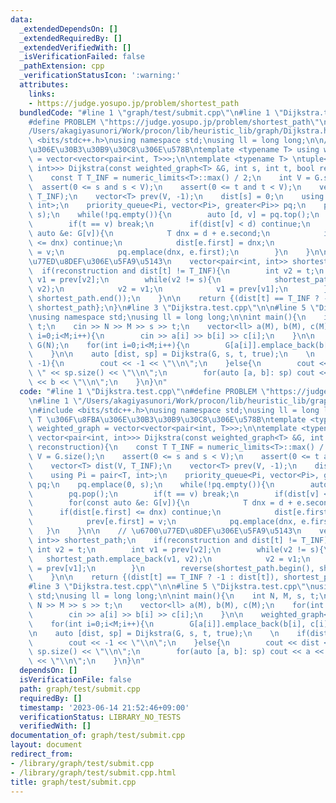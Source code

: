 ```yaml
---
data:
  _extendedDependsOn: []
  _extendedRequiredBy: []
  _extendedVerifiedWith: []
  _isVerificationFailed: false
  _pathExtension: cpp
  _verificationStatusIcon: ':warning:'
  attributes:
    links:
    - https://judge.yosupo.jp/problem/shortest_path
  bundledCode: "#line 1 \"graph/test/submit.cpp\"\n#line 1 \"Dijkstra.test.cpp\"\n\
    #define PROBLEM \"https://judge.yosupo.jp/problem/shortest_path\"\n#line 1 \"\
    /Users/akagiyasunori/Work/procon/lib/heuristic_lib/graph/Dijkstra.hpp\"\n#include\
    \ <bits/stdc++.h>\nusing namespace std;\nusing ll = long long;\n\n// T \u306F\u8FBA\
    \u306E\u30B3\u30B9\u30C8\u306E\u578B\ntemplate <typename T> using weighted_graph\
    \ = vector<vector<pair<int, T>>>;\n\ntemplate <typename T> \ntuple<T, vector<pair<int,\
    \ int>>> Dijkstra(const weighted_graph<T> &G, int s, int t, bool reconstruction){\n\
    \    const T T_INF = numeric_limits<T>::max() / 2;\n    int V = G.size();\n  \
    \  assert(0 <= s and s < V);\n    assert(0 <= t and t < V);\n    vector<T> dist(V,\
    \ T_INF);\n    vector<T> prev(V, -1);\n    dist[s] = 0;\n    using Pi = pair<T,\
    \ int>;\n    priority_queue<Pi, vector<Pi>, greater<Pi>> pq;\n    pq.emplace(0,\
    \ s);\n    while(!pq.empty()){\n        auto [d, v] = pq.top();\n        pq.pop();\n\
    \        if(t == v) break;\n        if(dist[v] < d) continue;\n        for(const\
    \ auto &e: G[v]){\n            T dnx = d + e.second;\n            if(dist[e.first]\
    \ <= dnx) continue;\n            dist[e.first] = dnx;\n            prev[e.first]\
    \ = v;\n            pq.emplace(dnx, e.first);\n        }\n    }\n\n    // \u6700\
    \u77ED\u8DEF\u306E\u5FA9\u5143\n    vector<pair<int, int>> shortest_path;\n  \
    \  if(reconstruction and dist[t] != T_INF){\n        int v2 = t;\n        int\
    \ v1 = prev[v2];\n        while(v2 != s){\n            shortest_path.emplace_back(v1,\
    \ v2);\n            v2 = v1;\n            v1 = prev[v1];\n        }\n        reverse(shortest_path.begin(),\
    \ shortest_path.end());\n    }\n\n    return {(dist[t] == T_INF ? -1 : dist[t]),\
    \ shortest_path};\n}\n#line 3 \"Dijkstra.test.cpp\"\n\n#line 5 \"Dijkstra.test.cpp\"\
    \nusing namespace std;\nusing ll = long long;\n\nint main(){\n    int N, M, s,\
    \ t;\n    cin >> N >> M >> s >> t;\n    vector<ll> a(M), b(M), c(M);\n    for(int\
    \ i=0;i<M;i++){\n        cin >> a[i] >> b[i] >> c[i];\n    }\n\n    weighted_graph<ll>\
    \ G(N);\n    for(int i=0;i<M;i++){\n        G[a[i]].emplace_back(b[i], c[i]);\n\
    \    }\n\n    auto [dist, sp] = Dijkstra(G, s, t, true);\n    \n    if(dist ==\
    \ -1){\n        cout << -1 << \"\\n\";\n    }else{\n        cout << dist << \"\
    \ \" << sp.size() << \"\\n\";\n        for(auto [a, b]: sp) cout << a << \" \"\
    \ << b << \"\\n\";\n    }\n}\n"
  code: "#line 1 \"Dijkstra.test.cpp\"\n#define PROBLEM \"https://judge.yosupo.jp/problem/shortest_path\"\
    \n#line 1 \"/Users/akagiyasunori/Work/procon/lib/heuristic_lib/graph/Dijkstra.hpp\"\
    \n#include <bits/stdc++.h>\nusing namespace std;\nusing ll = long long;\n\n//\
    \ T \u306F\u8FBA\u306E\u30B3\u30B9\u30C8\u306E\u578B\ntemplate <typename T> using\
    \ weighted_graph = vector<vector<pair<int, T>>>;\n\ntemplate <typename T> \ntuple<T,\
    \ vector<pair<int, int>>> Dijkstra(const weighted_graph<T> &G, int s, int t, bool\
    \ reconstruction){\n    const T T_INF = numeric_limits<T>::max() / 2;\n    int\
    \ V = G.size();\n    assert(0 <= s and s < V);\n    assert(0 <= t and t < V);\n\
    \    vector<T> dist(V, T_INF);\n    vector<T> prev(V, -1);\n    dist[s] = 0;\n\
    \    using Pi = pair<T, int>;\n    priority_queue<Pi, vector<Pi>, greater<Pi>>\
    \ pq;\n    pq.emplace(0, s);\n    while(!pq.empty()){\n        auto [d, v] = pq.top();\n\
    \        pq.pop();\n        if(t == v) break;\n        if(dist[v] < d) continue;\n\
    \        for(const auto &e: G[v]){\n            T dnx = d + e.second;\n      \
    \      if(dist[e.first] <= dnx) continue;\n            dist[e.first] = dnx;\n\
    \            prev[e.first] = v;\n            pq.emplace(dnx, e.first);\n     \
    \   }\n    }\n\n    // \u6700\u77ED\u8DEF\u306E\u5FA9\u5143\n    vector<pair<int,\
    \ int>> shortest_path;\n    if(reconstruction and dist[t] != T_INF){\n       \
    \ int v2 = t;\n        int v1 = prev[v2];\n        while(v2 != s){\n         \
    \   shortest_path.emplace_back(v1, v2);\n            v2 = v1;\n            v1\
    \ = prev[v1];\n        }\n        reverse(shortest_path.begin(), shortest_path.end());\n\
    \    }\n\n    return {(dist[t] == T_INF ? -1 : dist[t]), shortest_path};\n}\n\
    #line 3 \"Dijkstra.test.cpp\"\n\n#line 5 \"Dijkstra.test.cpp\"\nusing namespace\
    \ std;\nusing ll = long long;\n\nint main(){\n    int N, M, s, t;\n    cin >>\
    \ N >> M >> s >> t;\n    vector<ll> a(M), b(M), c(M);\n    for(int i=0;i<M;i++){\n\
    \        cin >> a[i] >> b[i] >> c[i];\n    }\n\n    weighted_graph<ll> G(N);\n\
    \    for(int i=0;i<M;i++){\n        G[a[i]].emplace_back(b[i], c[i]);\n    }\n\
    \n    auto [dist, sp] = Dijkstra(G, s, t, true);\n    \n    if(dist == -1){\n\
    \        cout << -1 << \"\\n\";\n    }else{\n        cout << dist << \" \" <<\
    \ sp.size() << \"\\n\";\n        for(auto [a, b]: sp) cout << a << \" \" << b\
    \ << \"\\n\";\n    }\n}\n"
  dependsOn: []
  isVerificationFile: false
  path: graph/test/submit.cpp
  requiredBy: []
  timestamp: '2023-06-14 21:52:46+09:00'
  verificationStatus: LIBRARY_NO_TESTS
  verifiedWith: []
documentation_of: graph/test/submit.cpp
layout: document
redirect_from:
- /library/graph/test/submit.cpp
- /library/graph/test/submit.cpp.html
title: graph/test/submit.cpp
---
```

